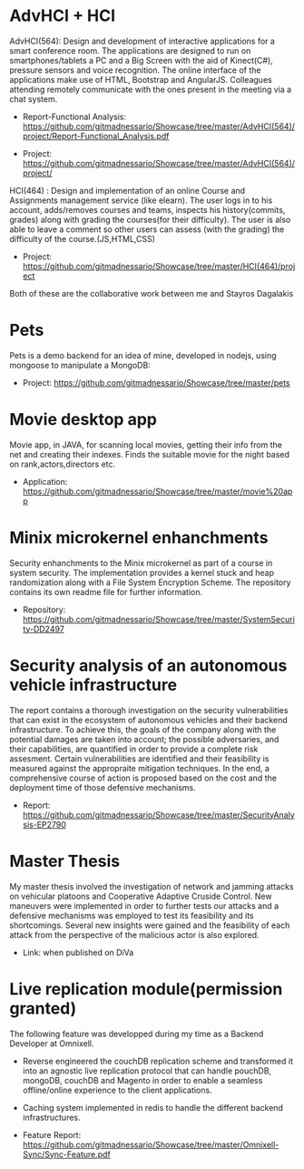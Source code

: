 # AdvHCI + HCI
AdvHCI(564): Design and development of interactive applications for a smart conference room. The applications are designed to run on smartphones/tablets a PC and a Big Screen with the aid of Kinect(C#), pressure sensors and voice recognition. The online interface of the applications make use of HTML, Bootstrap and AngularJS. Colleagues attending remotely communicate with the ones present in the meeting via a chat system.

   - Report-Functional Analysis: https://github.com/gitmadnessario/Showcase/tree/master/AdvHCI(564)/project/Report-Functional_Analysis.pdf

   - Project: https://github.com/gitmadnessario/Showcase/tree/master/AdvHCI(564)/project/

HCI(464) : Design and implementation of an online Course and Assignments management service (like elearn). The user logs in to his account, adds/removes courses and teams, inspects his history(commits, grades) along with grading the courses(for their difficulty). The user is also able to leave a comment so other users can assess (with the grading) the difficulty of the course.(JS,HTML,CSS)

   - Project: https://github.com/gitmadnessario/Showcase/tree/master/HCI(464)/project

Both of these are the collaborative work between me and Stayros Dagalakis

# Pets
Pets is a demo backend for an idea of mine, developed in nodejs, using mongoose to manipulate a MongoDB:
  - Project: https://github.com/gitmadnessario/Showcase/tree/master/pets
  
# Movie desktop app
  Movie app, in JAVA, for scanning local movies, getting their info from the net and creating their indexes. Finds the suitable movie for the night based on rank,actors,directors etc.
  
  - Application: https://github.com/gitmadnessario/Showcase/tree/master/movie%20app

# Minix microkernel enhanchments
  Security enhanchments to the Minix microkernel as part of a course in system security. The implementation provides a kernel stuck and heap randomization along with a File System Encryption Scheme. The repository contains its own readme file for further information.

  - Repository: https://github.com/gitmadnessario/Showcase/tree/master/SystemSecurity-DD2497

# Security analysis of an autonomous vehicle infrastructure
  The report contains a thorough investigation on the security vulnerabilities that can exist in the ecosystem of autonomous vehicles and their backend infrastructure. To achieve this, the goals of the company along with the potential damages are taken into account; the possible adversaries, and their capabilities, are quantified in order to provide a complete risk assesment. Certain vulnerabilities are identified and their feasibility is measured against the appropraite mitigation techniques. In the end, a comprehensive course of action is proposed based on the cost and the deployment time of those defensive mechanisms. 

  - Report: https://github.com/gitmadnessario/Showcase/tree/master/SecurityAnalysis-EP2790

# Master Thesis
  My master thesis involved the investigation of network and jamming attacks on vehicular platoons and Cooperative Adaptive Cruside Control. New maneuvers were implemented in order to further tests our attacks and a defensive mechanisms was employed to test its feasibility and its shortcomings. Several new insights were gained and the feasibility of each attack from the perspective of the malicious actor is also explored.

  - Link: when published on DiVa

# Live replication module(permission granted)
  The following feature was developped during my time as a Backend Developer at Omnixell.
  - Reverse engineered the couchDB replication scheme and transformed it into an agnostic live replication protocol that can handle pouchDB, mongoDB, couchDB and Magento in order to enable a seamless offline/online experience to the client applications.
  - Caching system implemented in redis to handle the different backend infrastructures.
  
  - Feature Report: https://github.com/gitmadnessario/Showcase/tree/master/Omnixell-Sync/Sync-Feature.pdf

